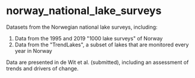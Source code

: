 # norway_national_lake_surveys

Datasets from the Norwegian national lake surveys, including:

1) Data from the 1995 and 2019 "1000 lake surveys" of Norway
2) Data from the "TrendLakes", a subset of lakes that are monitored every year in Norway

Data are presented in de Wit et al. (submitted), including an assessment of trends and drivers of change.
